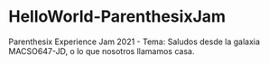 # HelloWorld-ParenthesixJam
Parenthesix Experience Jam 2021 - Tema: Saludos desde la galaxia MACSO647-JD, o lo que nosotros llamamos casa.
